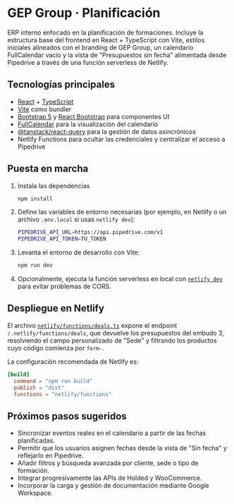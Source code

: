 # GEP Group · Planificación

ERP interno enfocado en la planificación de formaciones. Incluye la estructura base del frontend en React + TypeScript con Vite, estilos iniciales alineados con el branding de GEP Group, un calendario FullCalendar vacío y la vista de "Presupuestos sin fecha" alimentada desde Pipedrive a través de una función serverless de Netlify.

## Tecnologías principales

- [React](https://react.dev/) + [TypeScript](https://www.typescriptlang.org/)
- [Vite](https://vitejs.dev/) como bundler
- [Bootstrap 5](https://getbootstrap.com/) y [React Bootstrap](https://react-bootstrap.netlify.app/) para componentes UI
- [FullCalendar](https://fullcalendar.io/) para la visualización del calendario
- [@tanstack/react-query](https://tanstack.com/query/latest) para la gestión de datos asincrónicos
- Netlify Functions para ocultar las credenciales y centralizar el acceso a Pipedrive

## Puesta en marcha

1. Instala las dependencias
   ```bash
   npm install
   ```
2. Define las variables de entorno necesarias (por ejemplo, en Netlify o un archivo `.env.local` si usas `netlify dev`):
   ```bash
   PIPEDRIVE_API_URL=https://api.pipedrive.com/v1
   PIPEDRIVE_API_TOKEN=TU_TOKEN
   ```
3. Levanta el entorno de desarrollo con Vite:
   ```bash
   npm run dev
   ```
4. Opcionalmente, ejecuta la función serverless en local con [`netlify dev`](https://docs.netlify.com/cli/get-started/) para evitar problemas de CORS.

## Despliegue en Netlify

El archivo [`netlify/functions/deals.ts`](netlify/functions/deals.ts) expone el endpoint `/.netlify/functions/deals`, que devuelve los presupuestos del embudo 3, resolviendo el campo personalizado de "Sede" y filtrando los productos cuyo código comienza por `form-`.

La configuración recomendada de Netlify es:

```toml
[build]
  command = "npm run build"
  publish = "dist"
  functions = "netlify/functions"
```

## Próximos pasos sugeridos

- Sincronizar eventos reales en el calendario a partir de las fechas planificadas.
- Permitir que los usuarios asignen fechas desde la vista de "Sin fecha" y reflejarlo en Pipedrive.
- Añadir filtros y búsqueda avanzada por cliente, sede o tipo de formación.
- Integrar progresivamente las APIs de Holded y WooCommerce.
- Incorporar la carga y gestión de documentación mediante Google Workspace.
